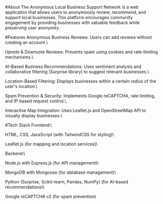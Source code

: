 #About
The Anonymous Local Business Support Network is a web application that allows users to anonymously review, recommend, and support local businesses. This platform encourages community engagement by providing businesses with valuable feedback while preserving user anonymity.

#Features
Anonymous Business Reviews: Users can add reviews without creating an account.\

Upvote & Downvote Reviews: Prevents spam using cookies and rate-limiting mechanisms.\

AI-Based Business Recommendations: Uses sentiment analysis and collaborative filtering (Surprise library) to suggest relevant businesses.\

Location-Based Filtering: Displays businesses within a certain radius of the user's location.\

Spam Prevention & Security: Implements Google reCAPTCHA, rate limiting, and IP-based request control.\

Interactive Map Integration: Uses Leaflet.js and OpenStreetMap API to visually display businesses.\

#Tech Stack
Frontend:\

HTML, CSS, JavaScript (with TailwindCSS for styling)\

Leaflet.js (for mapping and location services)\

Backend:\

Node.js with Express.js (for API management)\

MongoDB with Mongoose (for database management)\

Python (Surprise, Scikit-learn, Pandas, NumPy) (for AI-based recommendations)\

Google reCAPTCHA v2 (for spam prevention)
